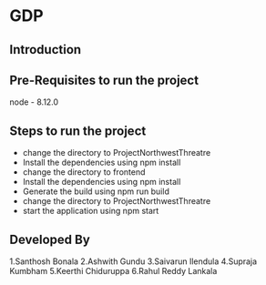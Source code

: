 # GDP

## Introduction

## Pre-Requisites to run the project
 node - 8.12.0
 
## Steps to run the project
* change the directory to ProjectNorthwestThreatre
* Install the dependencies using npm install
* change the directory to frontend
* Install the dependencies using npm install
* Generate the build using npm run build
* change the directory to ProjectNorthwestThreatre
* start the application using npm start
## Developed By
1.Santhosh Bonala
2.Ashwith Gundu
3.Saivarun Ilendula
4.Supraja Kumbham
5.Keerthi Chiduruppa
6.Rahul Reddy Lankala
